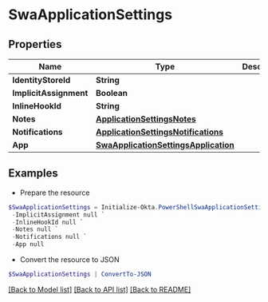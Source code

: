 # SwaApplicationSettings
## Properties

Name | Type | Description | Notes
------------ | ------------- | ------------- | -------------
**IdentityStoreId** | **String** |  | [optional] 
**ImplicitAssignment** | **Boolean** |  | [optional] 
**InlineHookId** | **String** |  | [optional] 
**Notes** | [**ApplicationSettingsNotes**](ApplicationSettingsNotes.md) |  | [optional] 
**Notifications** | [**ApplicationSettingsNotifications**](ApplicationSettingsNotifications.md) |  | [optional] 
**App** | [**SwaApplicationSettingsApplication**](SwaApplicationSettingsApplication.md) |  | [optional] 

## Examples

- Prepare the resource
```powershell
$SwaApplicationSettings = Initialize-Okta.PowerShellSwaApplicationSettings  -IdentityStoreId null `
 -ImplicitAssignment null `
 -InlineHookId null `
 -Notes null `
 -Notifications null `
 -App null
```

- Convert the resource to JSON
```powershell
$SwaApplicationSettings | ConvertTo-JSON
```

[[Back to Model list]](../README.md#documentation-for-models) [[Back to API list]](../README.md#documentation-for-api-endpoints) [[Back to README]](../README.md)

